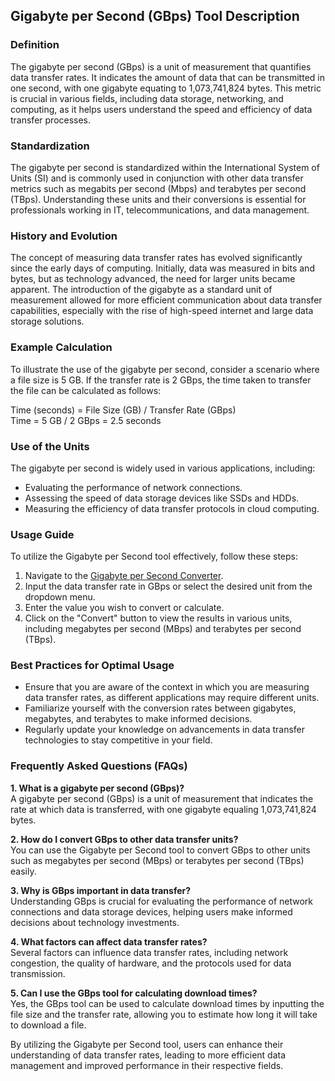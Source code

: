 ## Gigabyte per Second (GBps) Tool Description

### Definition
The gigabyte per second (GBps) is a unit of measurement that quantifies data transfer rates. It indicates the amount of data that can be transmitted in one second, with one gigabyte equating to 1,073,741,824 bytes. This metric is crucial in various fields, including data storage, networking, and computing, as it helps users understand the speed and efficiency of data transfer processes.

### Standardization
The gigabyte per second is standardized within the International System of Units (SI) and is commonly used in conjunction with other data transfer metrics such as megabits per second (Mbps) and terabytes per second (TBps). Understanding these units and their conversions is essential for professionals working in IT, telecommunications, and data management.

### History and Evolution
The concept of measuring data transfer rates has evolved significantly since the early days of computing. Initially, data was measured in bits and bytes, but as technology advanced, the need for larger units became apparent. The introduction of the gigabyte as a standard unit of measurement allowed for more efficient communication about data transfer capabilities, especially with the rise of high-speed internet and large data storage solutions.

### Example Calculation
To illustrate the use of the gigabyte per second, consider a scenario where a file size is 5 GB. If the transfer rate is 2 GBps, the time taken to transfer the file can be calculated as follows:

Time (seconds) = File Size (GB) / Transfer Rate (GBps)  
Time = 5 GB / 2 GBps = 2.5 seconds

### Use of the Units
The gigabyte per second is widely used in various applications, including:
- Evaluating the performance of network connections.
- Assessing the speed of data storage devices like SSDs and HDDs.
- Measuring the efficiency of data transfer protocols in cloud computing.

### Usage Guide
To utilize the Gigabyte per Second tool effectively, follow these steps:
1. Navigate to the [Gigabyte per Second Converter](https://www.inayam.co/unit-converter/data_storage_si).
2. Input the data transfer rate in GBps or select the desired unit from the dropdown menu.
3. Enter the value you wish to convert or calculate.
4. Click on the "Convert" button to view the results in various units, including megabytes per second (MBps) and terabytes per second (TBps).

### Best Practices for Optimal Usage
- Ensure that you are aware of the context in which you are measuring data transfer rates, as different applications may require different units.
- Familiarize yourself with the conversion rates between gigabytes, megabytes, and terabytes to make informed decisions.
- Regularly update your knowledge on advancements in data transfer technologies to stay competitive in your field.

### Frequently Asked Questions (FAQs)

**1. What is a gigabyte per second (GBps)?**  
A gigabyte per second (GBps) is a unit of measurement that indicates the rate at which data is transferred, with one gigabyte equaling 1,073,741,824 bytes.

**2. How do I convert GBps to other data transfer units?**  
You can use the Gigabyte per Second tool to convert GBps to other units such as megabytes per second (MBps) or terabytes per second (TBps) easily.

**3. Why is GBps important in data transfer?**  
Understanding GBps is crucial for evaluating the performance of network connections and data storage devices, helping users make informed decisions about technology investments.

**4. What factors can affect data transfer rates?**  
Several factors can influence data transfer rates, including network congestion, the quality of hardware, and the protocols used for data transmission.

**5. Can I use the GBps tool for calculating download times?**  
Yes, the GBps tool can be used to calculate download times by inputting the file size and the transfer rate, allowing you to estimate how long it will take to download a file. 

By utilizing the Gigabyte per Second tool, users can enhance their understanding of data transfer rates, leading to more efficient data management and improved performance in their respective fields.